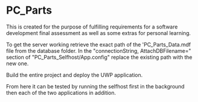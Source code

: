 # PC_Parts
This is created for the purpose of fulfilling requirements for a software development final assessment as well as some extras for personal learning.

To get the server working retrieve the exact path of the 'PC_Parts_Data.mdf file from the database folder. In the "connectionString, AttachDBFilename=" section of "PC_Parts_Selfhost/App.config" replace the existing path with the new one.

Build the entire project and deploy the UWP application.

From here it can be tested by running the selfhost first in the background then each of the two applications in addition.

